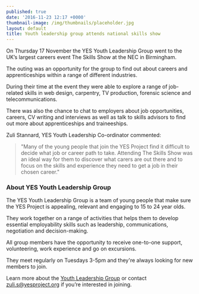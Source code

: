 ```yaml
---
published: true
date: '2016-11-23 12:17 +0000'
thumbnail-image: /img/thumbnails/placeholder.jpg
layout: default
title: Youth leadership group attends national skills show
---
```

On Thursday 17 November the YES Youth Leadership Group went to the UK’s largest careers event The Skills Show at the NEC in Birmingham.

The outing was an opportunity for the group to find out about careers and apprenticeships within a range of different industries.

During their time at the event they were able to explore a range of job-related skills in web design, carpentry, TV production, forensic science and telecommunications. 

There was also the chance to chat to employers about job opportunities, careers, CV writing and interviews as well as talk to skills advisors to find out more about apprenticeships and traineeships.

Zuli Stannard, YES Youth Leadership Co-ordinator commented:

> "Many of the young people that join the YES Project find it difficult to decide what job or career path to take.  Attending The Skills Show was an ideal way for them to discover what carers are out there and to focus on the skills and experience they need to get a job in their chosen career."

### About YES Youth Leadership Group

The YES Youth Leadership Group is a team of young people that make sure the YES Project is appealing, relevant and engaging to 15 to 24 year olds. 

They work together on a range of activities that helps them to develop essential employability skills such as leadership, communications, negotiation and decision-making.  

All group members have the opportunity to receive one-to-one support, volunteering, work experience and go on excursions.

They meet regularly on Tuesdays 3-5pm and they're always looking for new members to join. 

Learn more about the [Youth Leadership Group](http://www.yesproject.org/what-you-can-do/lead-and-inspire-people-like-you/) or contact [zuli.s@yesproject.org](mailto:zuli.s@yesproject.org) if you’re interested in joining.
